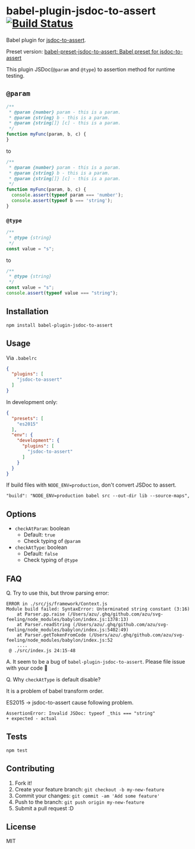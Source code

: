 # babel-plugin-jsdoc-to-assert [![Build Status](https://travis-ci.org/azu/babel-plugin-jsdoc-to-assert.svg?branch=master)](https://travis-ci.org/azu/babel-plugin-jsdoc-to-assert)

Babel plugin for [jsdoc-to-assert](https://github.com/azu/jsdoc-to-assert "jsdoc-to-assert").

Preset version: [babel-preset-jsdoc-to-assert: Babel preset for jsdoc-to-assert](https://github.com/azu/babel-preset-jsdoc-to-assert)

This plugin JSDoc(`@param` and `@type`) to assertion method for runtime testing.

## `@param`

```js
/**
 * @param {number} param - this is a param.
 * @param {string} b - this is a param.
 * @param {string[]} [c] - this is a param.
 */
function myFunc(param, b, c) {
}
```

to

```js
/**
 * @param {number} param - this is a param.
 * @param {string} b - this is a param.
 * @param {string[]} [c] - this is a param.
 */
function myFunc(param, b, c) {
  console.assert(typeof param === 'number');
  console.assert(typeof b === 'string');
}
```

### `@type`

```js
/**
 * @type {string}
 */
const value = "s";
```

to 

```js
/**
 * @type {string}
 */
const value = "s";
console.assert(typeof value === "string");
```

## Installation

    npm install babel-plugin-jsdoc-to-assert

## Usage

Via `.babelrc`

```json
{
  "plugins": [
    "jsdoc-to-assert"
  ]
}
```

In development only:

```json
{
  "presets": [
    "es2015"
  ],
  "env": {
    "development": {
      "plugins": [
        "jsdoc-to-assert"
      ]
    }
  }
}
```

If build files with `NODE_ENV=production`, don't convert JSDoc to assert.

    "build": "NODE_ENV=production babel src --out-dir lib --source-maps",

## Options

- `checkAtParam`: boolean
    - Default: `true`
    - Check typing of `@param`
- `checkAtType`: boolean
    - Default: `false`
    - Check typing of `@type` 

## FAQ

Q. Try to use this, but throw parsing error:

```
ERROR in ./src/js/framework/Context.js
Module build failed: SyntaxError: Unterminated string constant (3:16)
    at Parser.pp.raise (/Users/azu/.ghq/github.com/azu/svg-feeling/node_modules/babylon/index.js:1378:13)
    at Parser.readString (/Users/azu/.ghq/github.com/azu/svg-feeling/node_modules/babylon/index.js:5402:49)
    at Parser.getTokenFromCode (/Users/azu/.ghq/github.com/azu/svg-feeling/node_modules/babylon/index.js:52
    ....
 @ ./src/index.js 24:15-48
```

A. It seem to be a bug of `babel-plugin-jsdoc-to-assert`.
Please file issue with your code :bow:

Q. Why `checkAtType` is default disable?

It is a problem of babel transform order.

ES2015 -> jsdoc-to-assert cause following problem.

```
AssertionError: Invalid JSDoc: typeof _this === "string"
+ expected - actual
```

## Tests

    npm test

## Contributing

1. Fork it!
2. Create your feature branch: `git checkout -b my-new-feature`
3. Commit your changes: `git commit -am 'Add some feature'`
4. Push to the branch: `git push origin my-new-feature`
5. Submit a pull request :D

## License

MIT
